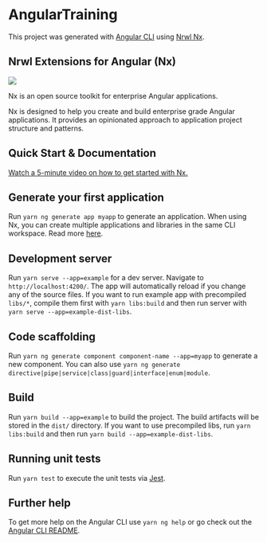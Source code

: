 # AngularTraining

This project was generated with [Angular CLI](https://github.com/angular/angular-cli) using [Nrwl Nx](https://nrwl.io/nx).

## Nrwl Extensions for Angular (Nx)

<a href="https://nrwl.io/nx"><img src="https://preview.ibb.co/mW6sdw/nx_logo.png"></a>

Nx is an open source toolkit for enterprise Angular applications.

Nx is designed to help you create and build enterprise grade Angular applications. It provides an opinionated approach to application project structure and patterns.

## Quick Start & Documentation

[Watch a 5-minute video on how to get started with Nx.](http://nrwl.io/nx)

## Generate your first application

Run `yarn ng generate app myapp` to generate an application. When using Nx, you can create multiple applications and libraries in the same CLI workspace. Read more [here](http://nrwl.io/nx).

## Development server

Run `yarn serve --app=example` for a dev server. Navigate to `http://localhost:4200/`. The app will automatically reload if you change any of the source files.
If you want to run example app with precompiled `libs/*`, compile them first with `yarn libs:build` and then run server with `yarn serve --app=example-dist-libs`.

## Code scaffolding

Run `yarn ng generate component component-name --app=myapp` to generate a new component. You can also use `yarn ng generate directive|pipe|service|class|guard|interface|enum|module`.

## Build

Run `yarn build --app=example` to build the project. The build artifacts will be stored in the `dist/` directory.
If you want to use precompiled libs, run `yarn libs:build` and then run `yarn build --app=example-dist-libs`.

## Running unit tests

Run `yarn test` to execute the unit tests via [Jest](https://facebook.github.io/jest/).

## Further help

To get more help on the Angular CLI use `yarn ng help` or go check out the [Angular CLI README](https://github.com/angular/angular-cli/blob/master/README.md).
